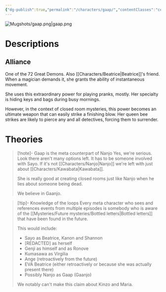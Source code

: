 ```yaml
---
{"dg-publish":true,"permalink":"/characters/gaap/","contentClasses":"center-headings","tags":["furniture"]}
---
```



![Mugshots/gaap.png|gaap.png](/img/user/Mugshots/gaap.png)
# Descriptions


## Alliance

One of the 72 Great Demons. Also [[Characters/Beatrice\|Beatrice]]'s friend. When a magician demands it, she grants the ability of instantaneous movement.

She uses this extraordinary power for playing pranks, mostly. Her specialty is hiding keys and bags during busy mornings.

However, in the context of closed room mysteries, this power becomes an ultimate weapon that can easily strike a finishing blow. Her queen bee strikes are likely to pierce any and all detectives, forcing them to surrender.
# Theories

<div class="transclusion internal-embed is-loaded"><div class="markdown-embed">



> [!note]- Gaap is the meta counterpart of Nanjo
> Yes, we're serious.
> Look there aren't many options left. It has to be someone involved with Sayo. If it's not [[Characters/Nanjo\|Nanjo]] we're left with just about [[Characters/Kawabata\|Kawabata]].
>
>She is really good at creating closed rooms just like Nanjo when he lies about someone being dead.
>
>We believe in Gaanjo.

</div></div>



<div class="transclusion internal-embed is-loaded"><div class="markdown-embed">



> [!tip]- Knowledge of the loops
> Every meta character who sees and references events from multiple episodes is somebody who is aware of the [[Mysteries/Future mysteries/Bottled letters\|Bottled letters]] that have been found in the future.
> 
> This would include:
> - Sayo as Beatrice, Kanon and Shannon
> - \[REDACTED\] as herself
> - Genji as himself and as Ronove
> - Kumasawa as Virgilia
> - Ange (retroactively from the future)
> - EVA Beatrice (either retroactively or because she was actually present there)
> - Possibly Nanjo as Gaap (Gaanjo)
> 
> We notably can't make this claim about Kinzo and Maria.

</div></div>
